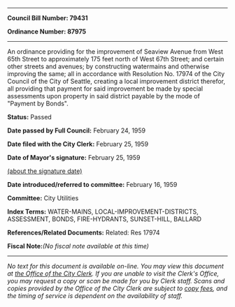 

********

**Council Bill Number: 79431**
   
**Ordinance Number: 87975**
********

 An ordinance providing for the improvement of Seaview Avenue from West 65th Street to approximately 175 feet north of West 67th Street; and certain other streets and avenues; by constructing watermains and otherwise improving the same; all in accordance with Resolution No. 17974 of the City Council of the City of Seattle, creating a local improvement district therefor, all providing that payment for said improvement be made by special assessments upon property in said district payable by the mode of "Payment by Bonds".

**Status:** Passed
   
**Date passed by Full Council:** February 24, 1959
   
**Date filed with the City Clerk:** February 25, 1959
   
**Date of Mayor's signature:** February 25, 1959
   
[(about the signature date)](/~public/approvaldate.htm)
   
   
   
**Date introduced/referred to committee:** February 16, 1959
   
**Committee:** City Utilities
   
   
**Index Terms:** WATER-MAINS, LOCAL-IMPROVEMENT-DISTRICTS, ASSESSMENT, BONDS, FIRE-HYDRANTS, SUNSET-HILL, BALLARD

**References/Related Documents:** Related: Res 17974

**Fiscal Note:**_(No fiscal note available at this time)_
********

_No text for this document is available on-line. You may view this document at [the Office of the City Clerk](http://www.seattle.gov/leg/clerk/contactUs.htm). If you are unable to visit the Clerk's Office, you may request a copy or scan be made for you by Clerk staff. Scans and copies provided by the Office of the City Clerk are subject to [copy fees](http://clerk.seattle.gov/~public/clerkfees.htm), and the timing of service is dependent on the availability of staff._

